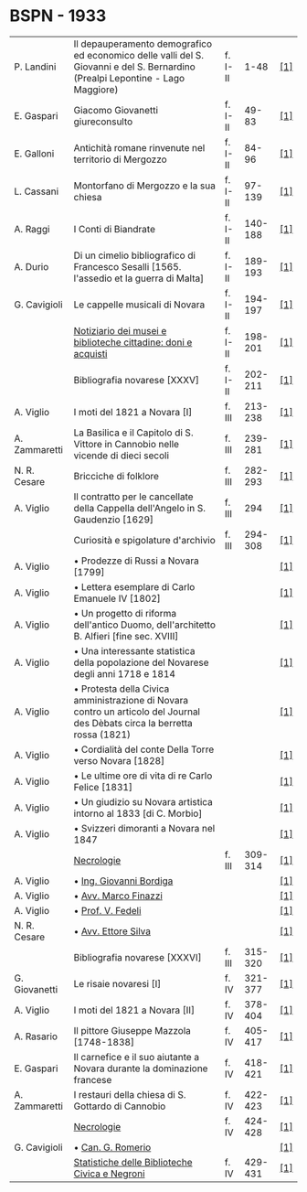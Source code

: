 # BSPN - 1933

<table>
    <tr>
        <td>P. Landini</td>
        <td>Il depauperamento demografico ed economico delle valli del S. Giovanni e del S. Bernardino (Prealpi
            Lepontine - Lago Maggiore)
        </td>
        <td>f. I-II</td>
        <td>1-48</td>
        <td><a href="https://en.calameo.com/read/0072607355160cc0037ce">[1]</a></td>
    </tr>
    <tr>
        <td>E. Gaspari</td>
        <td>Giacomo Giovanetti giureconsulto</td>
        <td>f. I-II</td>
        <td>49-83</td>
        <td><a href="https://en.calameo.com/read/0072607355160cc0037ce">[1]</a></td>
    </tr>
    <tr>
        <td>E. Galloni</td>
        <td>Antichità romane rinvenute nel territorio di Mergozzo</td>
        <td>f. I-II</td>
        <td>84-96</td>
        <td><a href="https://en.calameo.com/read/0072607355160cc0037ce">[1]</a></td>
    </tr>
    <tr>
        <td>L. Cassani</td>
        <td>Montorfano di Mergozzo e la sua chiesa</td>
        <td>f. I-II</td>
        <td>97-139</td>
        <td><a href="https://en.calameo.com/read/0072607355160cc0037ce">[1]</a></td>
    </tr>
    <tr>
        <td>A. Raggi</td>
        <td>I Conti di Biandrate</td>
        <td>f. I-II</td>
        <td>140-188</td>
        <td><a href="https://en.calameo.com/read/0072607355160cc0037ce">[1]</a></td>
    </tr>
    <tr>
        <td>A. Durio</td>
        <td>Di un cimelio bibliografico di Francesco Sesalli [1565. l'assedio et la guerra di Malta]</td>
        <td>f. I-II</td>
        <td>189-193</td>
        <td><a href="https://en.calameo.com/read/0072607355160cc0037ce">[1]</a></td>
    </tr>
    <tr>
        <td>G. Cavigioli</td>
        <td>Le cappelle musicali di Novara</td>
        <td>f. I-II</td>
        <td>194-197</td>
        <td><a href="https://en.calameo.com/read/0072607355160cc0037ce">[1]</a></td>
    </tr>
    <tr>
        <td></td>
        <td><a href="http://www.ssno.it/BSPNo/bspn_not33.html#331">Notiziario dei musei e biblioteche cittadine: doni e
            acquisti</a></td>
        <td>f. I-II</td>
        <td>198-201</td>
        <td><a href="https://en.calameo.com/read/0072607355160cc0037ce">[1]</a></td>
    </tr>
    <tr>
        <td></td>
        <td>Bibliografia novarese [XXXV]</td>
        <td>f. I-II</td>
        <td>202-211</td>
        <td><a href="https://en.calameo.com/read/0072607355160cc0037ce">[1]</a></td>
    </tr>
    <tr>
        <td>A. Viglio</td>
        <td>I moti del 1821 a Novara [I]</td>
        <td>f. III</td>
        <td>213-238</td>
        <td><a href="https://en.calameo.com/read/0072607356c0a3815ed4d">[1]</a></td>
    </tr>
    <tr>
        <td>A. Zammaretti</td>
        <td>La Basilica e il Capitolo di S. Vittore in Cannobio nelle vicende di dieci secoli</td>
        <td>f. III</td>
        <td>239-281</td>
        <td><a href="https://en.calameo.com/read/0072607356c0a3815ed4d">[1]</a></td>
    </tr>
    <tr>
        <td>N. R. Cesare</td>
        <td>Bricciche di folklore</td>
        <td>f. III</td>
        <td>282-293</td>
        <td><a href="https://en.calameo.com/read/0072607356c0a3815ed4d">[1]</a></td>
    </tr>
    <tr>
        <td>A. Viglio</td>
        <td>Il contratto per le cancellate della Cappella dell'Angelo in S. Gaudenzio [1629]</td>
        <td>f. III</td>
        <td>294</td>
        <td><a href="https://en.calameo.com/read/0072607356c0a3815ed4d">[1]</a></td>
    </tr>
    <tr>
        <td></td>
        <td>Curiosità e spigolature d'archivio</td>
        <td>f. III</td>
        <td>294-308</td>
        <td><a href="https://en.calameo.com/read/0072607356c0a3815ed4d">[1]</a></td>
    </tr>
    <tr>
        <td>A. Viglio</td>
        <td>• Prodezze di Russi a Novara [1799]</td>
        <td></td>
        <td></td>
        <td><a href="https://en.calameo.com/read/0072607356c0a3815ed4d">[1]</a></td>
    </tr>
    <tr>
        <td>A. Viglio</td>
        <td>• Lettera esemplare di Carlo Emanuele IV [1802]</td>
        <td></td>
        <td></td>
        <td><a href="https://en.calameo.com/read/0072607356c0a3815ed4d">[1]</a></td>
    </tr>
    <tr>
        <td>A. Viglio</td>
        <td>• Un progetto di riforma dell'antico Duomo, dell'architetto B. Alfieri [fine sec. XVIII]</td>
        <td></td>
        <td></td>
        <td><a href="https://en.calameo.com/read/0072607356c0a3815ed4d">[1]</a></td>
    </tr>
    <tr>
        <td>A. Viglio</td>
        <td>• Una interessante statistica della popolazione del Novarese degli anni 1718 e 1814</td>
        <td></td>
        <td></td>
        <td><a href="https://en.calameo.com/read/0072607356c0a3815ed4d">[1]</a></td>
    </tr>
    <tr>
        <td>A. Viglio</td>
        <td>• Protesta della Civica amministrazione di Novara contro un articolo del Journal des Dèbats
            circa la berretta rossa (1821)
        </td>
        <td></td>
        <td></td>
        <td><a href="https://en.calameo.com/read/0072607356c0a3815ed4d">[1]</a></td>
    </tr>
    <tr>
        <td>A. Viglio</td>
        <td>• Cordialità del conte Della Torre verso Novara [1828]</td>
        <td></td>
        <td></td>
        <td><a href="https://en.calameo.com/read/0072607356c0a3815ed4d">[1]</a></td>
    </tr>
    <tr>
        <td>A. Viglio</td>
        <td>• Le ultime ore di vita di re Carlo Felice [1831]</td>
        <td></td>
        <td></td>
        <td><a href="https://en.calameo.com/read/0072607356c0a3815ed4d">[1]</a></td>
    </tr>
    <tr>
        <td>A. Viglio</td>
        <td>• Un giudizio su Novara artistica intorno al 1833 [di C. Morbio]</td>
        <td></td>
        <td></td>
        <td><a href="https://en.calameo.com/read/0072607356c0a3815ed4d">[1]</a></td>
    </tr>
    <tr>
        <td>A. Viglio</td>
        <td>• Svizzeri dimoranti a Novara nel 1847</td>
        <td></td>
        <td></td>
        <td><a href="https://en.calameo.com/read/0072607356c0a3815ed4d">[1]</a></td>
    </tr>
    <tr>
        <td></td>
        <td><a href="http://www.ssno.it/BSPNo/bspn_not33.html#333">Necrologie</a></td>
        <td>f. III</td>
        <td>309-314</td>
        <td><a href="https://en.calameo.com/read/0072607356c0a3815ed4d">[1]</a></td>
    </tr>
    <tr>
        <td>A. Viglio</td>
        <td>• <a href="http://www.ssno.it/BSPNo/bspn_not33.html#333bord">Ing. Giovanni Bordiga</a></td>
        <td></td>
        <td></td>
        <td><a href="https://en.calameo.com/read/0072607356c0a3815ed4d">[1]</a></td>
    </tr>
    <tr>
        <td>A. Viglio</td>
        <td>• <a href="http://www.ssno.it/BSPNo/bspn_not33.html#333fin">Avv. Marco Finazzi</a></td>
        <td></td>
        <td></td>
        <td><a href="https://en.calameo.com/read/0072607356c0a3815ed4d">[1]</a></td>
    </tr>
    <tr>
        <td>A. Viglio</td>
        <td>• <a href="http://www.ssno.it/BSPNo/bspn_not33.html#333fed">Prof. V. Fedeli</a></td>
        <td></td>
        <td></td>
        <td><a href="https://en.calameo.com/read/0072607356c0a3815ed4d">[1]</a></td>
    </tr>
    <tr>
        <td>N. R. Cesare</td>
        <td>• <a href="http://www.ssno.it/BSPNo/bspn_not33.html#333sil">Avv. Ettore Silva</a></td>
        <td></td>
        <td></td>
        <td><a href="https://en.calameo.com/read/0072607356c0a3815ed4d">[1]</a></td>
    </tr>
    <tr>
        <td></td>
        <td>Bibliografia novarese [XXXVI]</td>
        <td>f. III</td>
        <td>315-320</td>
        <td><a href="https://en.calameo.com/read/0072607356c0a3815ed4d">[1]</a></td>
    </tr>
    <tr>
        <td>G. Giovanetti</td>
        <td>Le risaie novaresi [I]</td>
        <td>f. IV</td>
        <td>321-377</td>
        <td><a href="https://en.calameo.com/read/0072607352f1d7529f69a">[1]</a></td>
    </tr>
    <tr>
        <td>A. Viglio</td>
        <td>I moti del 1821 a Novara [II]</td>
        <td>f. IV</td>
        <td>378-404</td>
        <td><a href="https://en.calameo.com/read/0072607352f1d7529f69a">[1]</a></td>
    </tr>
    <tr>
        <td>A. Rasario</td>
        <td>Il pittore Giuseppe Mazzola [1748-1838]</td>
        <td>f. IV</td>
        <td>405-417</td>
        <td><a href="https://en.calameo.com/read/0072607352f1d7529f69a">[1]</a></td>
    </tr>
    <tr>
        <td>E. Gaspari</td>
        <td>Il carnefice e il suo aiutante a Novara durante la dominazione francese</td>
        <td>f. IV</td>
        <td>418-421</td>
        <td><a href="https://en.calameo.com/read/0072607352f1d7529f69a">[1]</a></td>
    </tr>
    <tr>
        <td>A. Zammaretti</td>
        <td>I restauri della chiesa di S. Gottardo di Cannobio</td>
        <td>f. IV</td>
        <td>422-423</td>
        <td><a href="https://en.calameo.com/read/0072607352f1d7529f69a">[1]</a></td>
    </tr>
    <tr>
        <td></td>
        <td><a href="http://www.ssno.it/BSPNo/bspn_not33.html#334a">Necrologie</a></td>
        <td>f. IV</td>
        <td>424-428</td>
        <td><a href="https://en.calameo.com/read/0072607352f1d7529f69a">[1]</a></td>
    </tr>
    <tr>
        <td>G. Cavigioli</td>
        <td>• <a href="http://www.ssno.it/BSPNo/bspn_not33.html#334rom">Can. G. Romerio</a></td>
        <td></td>
        <td></td>
        <td><a href="https://en.calameo.com/read/0072607352f1d7529f69a">[1]</a></td>
    </tr>
    <tr>
        <td></td>
        <td><a href="http://www.ssno.it/BSPNo/bspn_not33.html#334b">Statistiche delle Biblioteche Civica e Negroni</a>
        </td>
        <td>f. IV</td>
        <td>429-431</td>
        <td><a href="https://en.calameo.com/read/0072607352f1d7529f69a">[1]</a></td>
    </tr>
</table>